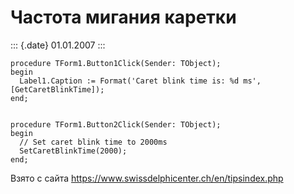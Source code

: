 Частота мигания каретки
=======================

::: {.date}
01.01.2007
:::

    procedure TForm1.Button1Click(Sender: TObject);
    begin
      Label1.Caption := Format('Caret blink time is: %d ms', [GetCaretBlinkTime]);
    end;
     
     
    procedure TForm1.Button2Click(Sender: TObject);
    begin
      // Set caret blink time to 2000ms
      SetCaretBlinkTime(2000);
    end;

Взято с сайта <https://www.swissdelphicenter.ch/en/tipsindex.php>
